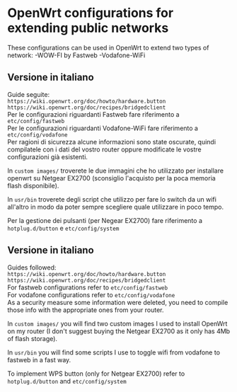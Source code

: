 # OpenWrt configurations for extending public networks
These configurations can be used in OpenWrt to extend two types of network:
-WOW-FI by Fastweb
-Vodafone-WiFi

Versione in italiano
------------
Guide seguite:<br />
`https://wiki.openwrt.org/doc/howto/hardware.button
https://wiki.openwrt.org/doc/recipes/bridgedclient`<br />
Per le configurazioni riguardanti Fastweb fare riferimento a `etc/config/fastweb`<br />
Per le configurazioni riguardanti Vodafone-WiFi fare riferimento a `etc/config/vodafone`<br />
Per ragioni di sicurezza alcune informazioni sono state oscurate, quindi compilatele con i dati del vostro router oppure modificate le vostre configurazioni già esistenti.<br />

In `custom images/` troverete le due immagini che ho utilizzato per installare openwrt su Netgear EX2700 (sconsiglio l'acquisto per la poca memoria flash disponibile).<br />

In `usr/bin` troverete degli script che utilizzo per fare lo switch da un wifi all'altro in modo da poter sempre scegliere quale utilizzare in poco tempo.<br />

Per la gestione dei pulsanti (per Negear EX2700) fare riferimento a `hotplug.d/button` e `etc/config/system`<br />

Versione in italiano
------------
Guides followed:<br />
`https://wiki.openwrt.org/doc/howto/hardware.button
https://wiki.openwrt.org/doc/recipes/bridgedclient`<br />
For fastweb configurations refer to `etc/config/fastweb`<br />
For vodafone configurations refer to `etc/config/vodafone`<br />
As a security measure some information were deleted, you need to compile those info with the appropriate ones from your router.<br />

In `custom images/` you will find two custom images I used to install OpenWrt on my router (I don't suggest buying the Netgear EX2700 as it only has 4Mb of flash storage).<br />

In `usr/bin` you will find some scripts I use to toggle wifi from vodafone to fastweb in a fast way.<br />

To implement WPS button (only for Netgear EX2700) refer to `hotplug.d/button` and `etc/config/system`<br />
